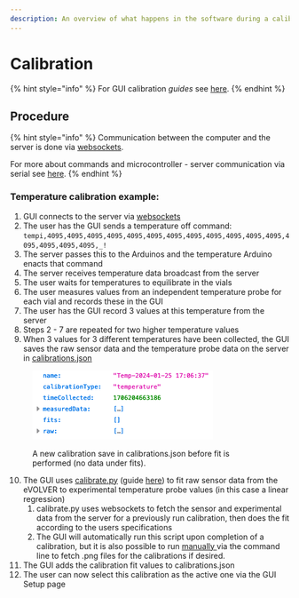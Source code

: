 ```yaml
---
description: An overview of what happens in the software during a calibration
---
```


# Calibration

{% hint style="info" %}
For GUI calibration _guides_ see [here](../../getting-started/calibrations/).
{% endhint %}

## Procedure

{% hint style="info" %}
Communication between the computer and the server is done via [websockets](../server-raspberry-pi/#websockets-communications).

For more about commands and microcontroller - server communication via serial see [here](../server-raspberry-pi/#server-serial-communication).
{% endhint %}

### Temperature calibration example:

1. GUI connects to the server via [websockets](../server-raspberry-pi/#websockets-communications)
2. The user has the GUI sends a temperature off command: `tempi,4095,4095,4095,4095,4095,4095,4095,4095,4095,4095,4095,4095,4095,4095,4095,4095,_!`
3. The server passes this to the Arduinos and the temperature Arduino enacts that command
4. The server receives temperature data broadcast from the server
5. The user waits for temperatures to equilibrate in the vials
6. The user measures values from an independent temperature probe for each vial and records these in the GUI
7. The user has the GUI record 3 values at this temperature from the server
8. Steps 2 - 7 are repeated for two higher temperature values
9. When 3 values for 3 different temperatures have been collected, the GUI saves the raw sensor data and the temperature probe data on the server in [calibrations.json](https://github.com/FYNCH-BIO/evolver/blob/master/evolver/calibrations.json)

<figure><img src="../../.gitbook/assets/image (63).png" alt=""><figcaption><p>A new calibration save in calibrations.json before fit is performed (no data under fits).</p></figcaption></figure>

10. The GUI uses [calibrate.py](https://github.com/FYNCH-BIO/dpu/blob/master/calibration/calibrate.py) (guide [here](../../guides/manual-calibration-calibrate.py.md)) to fit raw sensor data from the eVOLVER to experimental temperature probe values (in this case a linear regression)
    1. calibrate.py uses websockets to fetch the sensor and experimental data from the server for a previously run calibration, then does the fit according to the users specifications
    2. The GUI will automatically run this script upon completion of a calibration, but it is also possible to run [manually ](../../guides/manual-calibration-calibrate.py.md)via the command line to fetch .png files for the calibrations if desired.
11. The GUI adds the calibration fit values to calibrations.json
12. The user can now select this calibration as the active one via the GUI Setup page

